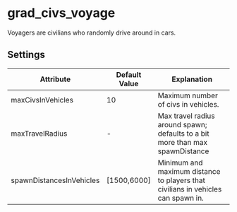 # grad\_civs\_voyage

Voyagers are civilians who randomly drive around in cars.

## Settings

| Attribute                | Default Value | Explanation                                                                      |
|--------------------------|---------------|----------------------------------------------------------------------------------|
| maxCivsInVehicles        | 10            | Maximum number of civs in vehicles.                                              |
| maxTravelRadius          | -             | Max travel radius around spawn; defaults to a bit more than max spawnDistance    |
| spawnDistancesInVehicles | [1500,6000]   | Minimum and maximum distance to players that civilians in vehicles can spawn in. |
